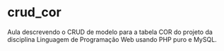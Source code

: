 # crud_cor
Aula descrevendo o CRUD de modelo para a tabela COR do projeto da disciplina Linguagem de Programação Web usando PHP puro e MySQL.
